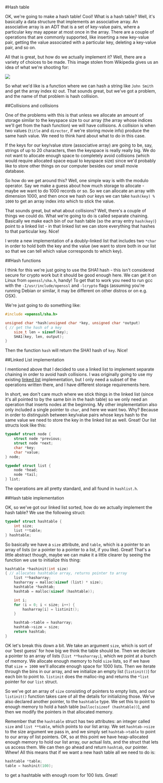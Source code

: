 #Hash table

OK, we're going to make a hash table! Cool! What is a hash table? Well,
it's basically a data structure that implements an associative array. An
associative array is an ADT that is a set of key-value pairs, where
a particular key may appear at most once in the array. There are a couple
of operations that are commonly supported, like inserting a new key-value
pair, getting the value associated with a particular key, deleting
a key-value pair, and so on.

All that is great, but how do we actually implement it? Well, there are
a variety of choices to be made. This image stolen from Wikipedia gives us
an idea of what we're shooting for:

![](https://upload.wikimedia.org/wikipedia/commons/7/7d/Hash_table_3_1_1_0_1_0_0_SP.svg)

So what we'd like is a function where we can hash a string like `John
Smith` and get the array index `02` out. That sounds great, but we've got
a problem, and the name of that problem is hash collision.

##Collisions and collisions

One of the problems with this is that unless we allocate an amount of
storage similar to the keyspace size to our array (the array whose indices
we'll get from the hash function) we will have collisions. A collision is
when two values (`title` and `director`, if we're storing movie info)
produce the same hash value. We need to think hard about what to do in
this case.

If the keys for our key/value store (associative array) are going to be,
say, strings of up to 20 characters, then the keyspace is really really
big. We do not want to allocate enough space to completely avoid
collisions (which would require allocated space equal to keyspace size)
since we'd probably like to store other things on our computer besides our
small movie database.

So how do we get around this? Well, one simple way is with the modulo
operator. Say we make a guess about how much storage to allocate - maybe
we want to do 1000 records or so. So we can allocate an array with
dimension 1000, and then once we hash our keys we can take `hash(key)
% 1000` to get an array index into which to stick the value.

That sounds great, but what about collisions? Well, there's a couple of
things we could do. What we're going to do is called separate chaining.
Basically we make each bin of our hash table (so the array entry
`hash(key)`) point to a linked list - in that linked list we can store
everything that hashes to that particular key. Nice!

I wrote a new implementation of a doubly-linked list that includes two
`*char` in order to hold both the key and the value (we want to store both
in our list so that we can tell which value corresponds to which key).

##Hash functions

I think for this we're just going to use the SHA1 hash - this isn't
considered secure for crypto work but it should be good enough here. We
can get it on Linux from `openssl/sha.h`, handy! To get that to work you
need to run gcc with the `-I/usr/include/openssl` and `-lcrypto` flags
(assuming you're running Debian or similar, it may be different on other
distros or on e.g. OSX).

We're just going to do something like:

```C
#include <openssl/sha.h>

unsigned char *hash(unsigned char *key, unsigned char *output)
{ // get the hash of a key
    size_t len = sizeof(key);
    SHA1(key, len, output);
}
```

Then the function `hash` will return the SHA1 hash of `key`. Nice! 

##Linked List implementation

I mentioned above that I decided to use a linked list to implement
separate chaining in order to avoid hash collisions. I was originally
going to use my existing [linked
list](https://github.com/aliceriot/linkedlist) implementation, but I only
need a subset of the operations written there, and I have different
storage requirements here.

In short, we don't care much where we stick things in the linked list
(since it's all pointed to by the same bin in the hash table) so we only
need an operation that inserts nodes at the beginning. My other
implementation also only included a single pointer to `char`, and here we
want two. Why? Because in order to distinguish between key/value pairs
whose keys hash to the same value we need to store the key in the linked
list as well. Great! Our list structs look like this:

```C
typedef struct node {
    struct node *previous;
    struct node *next;
    char *key;
    char *value;
} node;

typedef struct list {
    node *head;
    node *tail;
} list;
```

The operations are all pretty standard, and all found in `hashlist.h`.

##Hash table implementation

OK, so we've got our linked list sorted, how do we actually implement the
hash table? We use the following struct:

```C
typedef struct hashtable {
    int size;
    list **table;
} hashtable;
```

So basically we have a `size` attribute, and `table`, which is a pointer
to an array of lists (or a pointer to a pointer to a list, if you like).
Great! That's a little abstract though, maybe we can make it a little
clearer by seeing the function we use to initialize this thing:

```C
hashtable *hashinit(int size)
{ // allocates hashtable array, returns pointer to array
    list **hasharray;
    hasharray = malloc(sizeof (list) * size);
    hashtable *hashtab;
    hashtab = malloc(sizeof (hashtable));

    int i;
    for (i = 0; i < size; i++) {
        hasharray[i] = listinit();
    }

    hashtab->table = hasharray;
    hashtab->size = size;
    return hashtab;
}
```

OK let's break this down a bit. We take an argument `size`, which is sort
of our 'best guess' for how big we think the table should be. Then we
declare a pointer to an array of lists (`list **hasharray;`), which we
point at a bunch of memory. We allocate enough memory to hold `size`
lists, so if we have that `size = 1000` we'll allocate enough space for
1000 lists. Then we iterate through the bins in our array, and we
initialize an empty list (`listinit()`) for each bin to point to.
`listinit` does the malloc-ing and returns the `*list` pointer for our
`list` struct.

So we've got an array of `size` consisting of pointers to empty lists, and
our `listinit()` function takes care of all the details for initializing
those. We've also declared another pointer, to the `hashtable` type. We
set this to point to enough memory to hold a hash table (`malloc(sizeof
(hashtable))`), and then we modify the pointers in that allocated memory.

Remember that the `hashtable` struct has two attributes: an integer called
`size` and `list **table`, which points to our list array. We set
`hashtab->size` to the size argument we pass in, and we simply set
`hashtab->table` to point to our array of list pointers. OK, so at this
point we have heap-allocated enough memory to hold our list array, our
actual lists, and the struct that lets us access them. We can then go
ahead and return `hashtab`, our pointer. Whew! All this means that if we
want a new hash table all we need to do is:

```C
hashtable *table;
table = hashinit(100);
```

to get a hashtable with enough room for 100 lists. Great!


